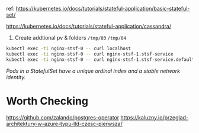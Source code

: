 ref:
https://kubernetes.io/docs/tutorials/stateful-application/basic-stateful-set/

https://kubernetes.io/docs/tutorials/stateful-application/cassandra/

1. Create addtional pv & folders `/tmp/03` `/tmp/04`
```sh
kubectl exec -ti nginx-stsf-0 -- curl localhost
kubectl exec -ti nginx-stsf-0 -- curl nginx-stsf-1.stsf-service
kubectl exec -ti nginx-stsf-0 -- curl nginx-stsf-1.stsf-service.default.svc.cluster.local
```
*Pods in a StatefulSet have a unique ordinal index and a stable network identity.*

# Worth Checking
https://github.com/zalando/postgres-operator
https://kaluzny.io/przeglad-architektury-w-azure-typu-lld-czesc-pierwsza/
